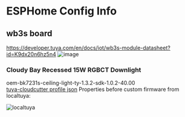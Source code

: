 # ESPHome Config Info

## wb3s board
https://developer.tuya.com/en/docs/iot/wb3s-module-datasheet?id=K9dx20n6hz5n4
![image](https://user-images.githubusercontent.com/33910171/210443387-01dd1799-ada1-49c7-8f33-34d5216c8cba.png)
### Cloudy Bay Recessed 15W RGBCT Downlight
oem-bk7231s-ceiling-light-ty-1.3.2-sdk-1.0.2-40.00  
[tuya-cloudcutter profile json](https://github.com/tuya-cloudcutter/tuya-cloudcutter.github.io/blob/master/devices/cloudy-bay-6inch-recessed-15w-rgbct-downlight.json)
Properties before custom firmware from localtuya:  

![localtuya](https://user-images.githubusercontent.com/33910171/210888892-a62744d3-adfe-4a8c-846f-5abfc5337a61.png)
